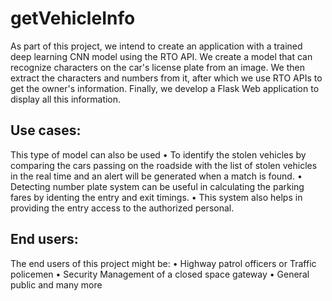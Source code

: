 # getVehicleInfo
As part of this project, we intend to create an application with a trained deep learning CNN model using the RTO API. We create a model that can recognize characters on the car's license plate from an image. We then extract the characters and numbers from it, after which we use RTO APIs to get the owner's information. Finally, we develop a Flask Web application to display all this information.

## Use cases:
This type of model can also be used 
•	To identify the stolen vehicles by comparing the cars passing on the roadside with the list of stolen vehicles in the real time and an alert will be generated when a match is found. 
•	Detecting number plate system can be useful in calculating the parking fares by identing the entry and exit timings. 
•	This system also helps in providing the entry access to the authorized personal.

## End users:             
The end users of this project might be:
•	Highway patrol officers or Traffic policemen
•	Security Management of a closed space gateway
•	General public and many more

